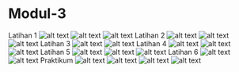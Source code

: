 # Modul-3
Latihan 1 
![alt text](https://github.com/salmasalsabila/Modul-3/blob/master/Screenshot%20(18).png)
![alt text](https://github.com/salmasalsabila/Modul-3/blob/master/Screenshot%20(19).png)
![alt text](https://github.com/salmasalsabila/Modul-3/blob/master/Screenshot%20(20).png)
Latihan 2
![alt text](https://github.com/salmasalsabila/Modul-3/blob/master/Screenshot%20(21).png)
![alt text](https://github.com/salmasalsabila/Modul-3/blob/master/Screenshot%20(22).png)
![alt text](https://github.com/salmasalsabila/Modul-3/blob/master/Screenshot%20(23).png)
Latihan 3 
![alt text](https://github.com/salmasalsabila/Modul-3/blob/master/Screenshot%20(24).png)
![alt text](https://github.com/salmasalsabila/Modul-3/blob/master/Screenshot%20(25).png)
Latihan 4
![alt text](https://github.com/salmasalsabila/Modul-3/blob/master/Screenshot%20(26).png)
![alt text](https://github.com/salmasalsabila/Modul-3/blob/master/Screenshot%20(27).png)
![alt text](https://github.com/salmasalsabila/Modul-3/blob/master/Screenshot%20(28).png)
Latihan 5 
![alt text](https://github.com/salmasalsabila/Modul-3/blob/master/Screenshot%20(29).png)
![alt text](https://github.com/salmasalsabila/Modul-3/blob/master/Screenshot%20(30).png)
![alt text](https://github.com/salmasalsabila/Modul-3/blob/master/outputMountainTruck.JPG)
Latihan 6
![alt text](https://github.com/salmasalsabila/Modul-3/blob/master/Screenshot%20(31).png)
![alt text](https://github.com/salmasalsabila/Modul-3/blob/master/outputlatihan6.JPG)
Praktikum
![alt text](https://github.com/salmasalsabila/Modul-3/blob/master/Screenshot%20(32).png)
![alt text](https://github.com/salmasalsabila/Modul-3/blob/master/Screenshot%20(33).png)
![alt text](https://github.com/salmasalsabila/Modul-3/blob/master/Screenshot%20(34).png)
![alt text](https://github.com/salmasalsabila/Modul-3/blob/master/outputpraktikum.JPG)

